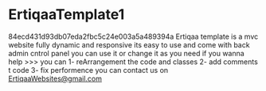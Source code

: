 # ErtiqaaTemplate1
84ecd431d93db07eda2fbc5c24e003a5a489394a
Ertiqaa template is a mvc website fully dynamic and responsive 
its easy to use and come with back admin cntrol panel
you can use it or change it as you need
if you wanna help >>> you can 
1- reArrangement the code and classes
2- add comments t code
3- fix performence
you can contact us on ErtiqaaWebsites@gmail.com
